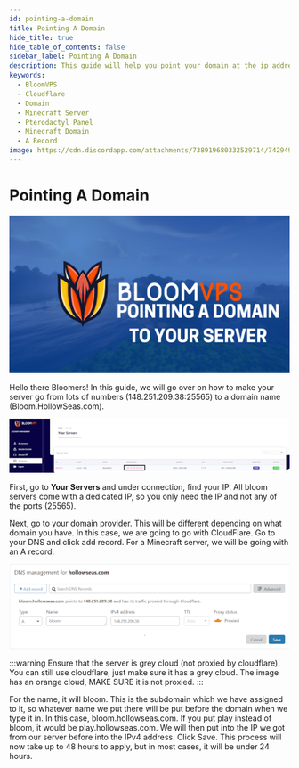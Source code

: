 ```yaml
---
id: pointing-a-domain
title: Pointing A Domain
hide_title: true
hide_table_of_contents: false
sidebar_label: Pointing A Domain
description: This guide will help you point your domain at the ip address of your minecraft server.
keywords:
  - BloomVPS
  - Cloudflare
  - Domain
  - Minecraft Server
  - Pterodactyl Panel
  - Minecraft Domain
  - A Record
image: https://cdn.discordapp.com/attachments/738919680332529714/742949816564449350/editingAccountDetails1.png
---
```

# Pointing A Domain

![BloomVPS Pointing A Domain](../static/img/pointing-a-domain/pointing-a-domain1.png)

Hello there Bloomers! In this guide, we will go over on how to make your server go from lots of numbers (148.251.209.38:25565) to a domain name (Bloom.HollowSeas.com).

![BloomVPS Pointing A Domain](../static/img/pointing-a-domain/pointing-a-domain2.png)

First, go to **Your Servers** and under connection, find your IP. All bloom servers come with a dedicated IP, so you only need the IP and not any of the ports (25565). 

Next, go to your domain provider. This will be different depending on what domain you have. In this case, we are going to go with CloudFlare. Go to your DNS and click add record. For a Minecraft server, we will be going with an A record.

![BloomVPS Pointing A Domain](../static/img/pointing-a-domain/pointing-a-domain3.png)

:::warning
Ensure that the server is grey cloud (not proxied by cloudflare). You can still use cloudflare, just make sure it has a grey cloud. The image has an orange cloud, MAKE SURE it is not proxied.
:::


For the name, it will bloom. This is the subdomain which we have assigned to it, so whatever name we put there will be put before the domain when we type it in. In this case, bloom.hollowseas.com. If you put play instead of bloom, it would be play.hollowseas.com. We will then put into the IP we got from our server before into the IPv4 address. Click Save. This process will now take up to 48 hours to apply, but in most cases, it will be under 24 hours. 
